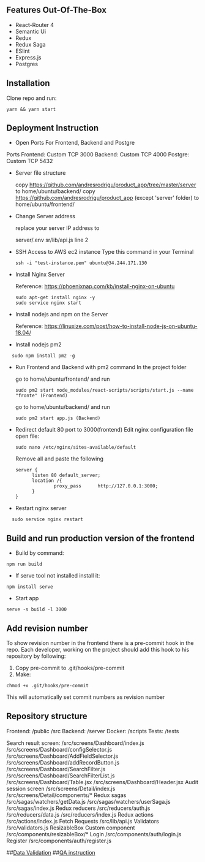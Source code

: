 


## Features Out-Of-The-Box

* React-Router 4
* Semantic Ui
* Redux
* Redux Saga
* ESlint
* Express.js
* Postgres



## Installation

Clone repo and run:

```
yarn && yarn start
```

## Deployment Instruction

- Open Ports For Frontend, Backend and Postgre

Ports
Frontend: Custom TCP 3000
Backend: Custom TCP 4000
Postgre: Custom TCP 5432

- Server file structure

	copy https://github.com/andresrodrigu/product_app/tree/master/server to home/ubuntu/backend/
	copy https://github.com/andresrodrigu/product_app (except 'server' folder) to home/ubuntu/frontend/

- Change Server address

	replace your server IP address to

	server/.env
	sr/lib/api.js line 2
- SSH Access to AWS ec2 instance
  Type this command in your Terminal
  ```console
  ssh -i "test-instance.pem" ubuntu@34.244.171.130
  ```
- Install Nginx Server

  Reference: https://phoenixnap.com/kb/install-nginx-on-ubuntu
  ```console
  sudo apt-get install nginx -y
  sudo service nginx start
  ```
- Install nodejs and npm on the Server
  
  Reference: https://linuxize.com/post/how-to-install-node-js-on-ubuntu-18.04/

- Install nodejs pm2
```console
  sudo npm install pm2 -g
  ```
- Run Frontend and Backend with pm2 command
  In the project folder
	
	go to home/ubuntu/frontend/ and run
    ```console
    sudo pm2 start node_modules/react-scripts/scripts/start.js --name "fronte" (Frontend)
    ```
	
	go to home/ubuntu/backend/ and run
	```console
	sudo pm2 start app.js (Backend)
    ```
- Redirect default 80 port to 3000(frontend)
  Edit nginx configuration file
  open file:
  ```console
  sudo nano /etc/nginx/sites-available/default
  ```
  Remove all and paste the following
  ```nginx
  server {
        listen 80 default_server;
        location /{
                proxy_pass      http://127.0.0.1:3000;
        }
  }
  ```
- Restart nginx server

```console
  sudo service nginx restart
```
  
## Build and run production version of the frontend

- Build by command:
```
npm run build
```
- If serve tool not installed install it:

```
npm install serve
``` 

- Start app
```
serve -s build -l 3000
```

## Add revision number

To show revision number in the frontend there is a pre-commit hook in the repo.
Each developer, working on the project should add this hook to his repository by following:

1. Copy pre-commit to .git/hooks/pre-commit
2. Make:
```
chmod +x .git/hooks/pre-commit
```

This will automatically set commit numbers as revision number 


## Repository structure
Frontend:
  /public
  /src
Backend:
  /server
Docker:
  /scripts
Tests:
  /tests

Search result screen:
  /src/screens/Dashboard/index.js
  /src/screens/Dashboard/configSelector.js
  /src/screens/Dashboard/AddFieldSelector.js
  /src/screens/Dashboard/addRecordButton.js
  /src/screens/Dashboard/SearchFilter.js
  /src/screens/Dashboard/SearchFilterList.js
  /src/screens/Dashboard/Table.jsx
  /src/screens/Dashboard/Header.jsx
Audit session screen
  /src/screens/Detail/index.js
  /src/screens/Detail/components/*
Redux sagas
  /src/sagas/watchers/getData.js
  /src/sagas/watchers/userSaga.js
  /src/sagas/index.js
Redux reducers
  /src/reducers/auth.js
  /src/reducers/data.js
  /src/reducers/index.js
Redux actions
  /src/actions/index.js
Fetch Requests
  /src/lib/api.js
Validators
  /src/validators.js
ResizableBox Custom component
  /src/components/resizableBox/*
Login
  /src/components/auth/login.js
Register
  /src/components/auth/register.js

##[Data Validation](validators.md)
##[QA instruction](qa.md)
